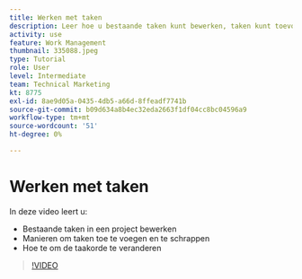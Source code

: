 ```yaml
---
title: Werken met taken
description: Leer hoe u bestaande taken kunt bewerken, taken kunt toevoegen en verwijderen en de taakvolgorde voor een project kunt wijzigen in [!DNL  Workfront].
activity: use
feature: Work Management
thumbnail: 335088.jpeg
type: Tutorial
role: User
level: Intermediate
team: Technical Marketing
kt: 8775
exl-id: 8ae9d05a-0435-4db5-a66d-8ffeadf7741b
source-git-commit: b09d634a8b4ec32eda2663f1df04cc8bc04596a9
workflow-type: tm+mt
source-wordcount: '51'
ht-degree: 0%

---
```


# Werken met taken

In deze video leert u:

* Bestaande taken in een project bewerken
* Manieren om taken toe te voegen en te schrappen
* Hoe te om de taakorde te veranderen

>[!VIDEO](https://video.tv.adobe.com/v/335088/?quality=12)
